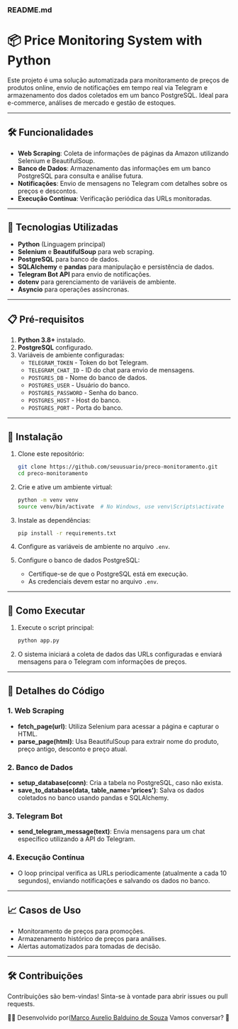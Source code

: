 ### README.md


# 📦 Price Monitoring System with Python

Este projeto é uma solução automatizada para monitoramento de preços de produtos online, envio de notificações em tempo real via Telegram e armazenamento dos dados coletados em um banco PostgreSQL. Ideal para e-commerce, análises de mercado e gestão de estoques.

---

## 🛠️ **Funcionalidades**
- **Web Scraping**: Coleta de informações de páginas da Amazon utilizando Selenium e BeautifulSoup.
- **Banco de Dados**: Armazenamento das informações em um banco PostgreSQL para consulta e análise futura.
- **Notificações**: Envio de mensagens no Telegram com detalhes sobre os preços e descontos.
- **Execução Contínua**: Verificação periódica das URLs monitoradas.

---

## 🚀 **Tecnologias Utilizadas**
- **Python** (Linguagem principal)
- **Selenium** e **BeautifulSoup** para web scraping.
- **PostgreSQL** para banco de dados.
- **SQLAlchemy** e **pandas** para manipulação e persistência de dados.
- **Telegram Bot API** para envio de notificações.
- **dotenv** para gerenciamento de variáveis de ambiente.
- **Asyncio** para operações assíncronas.

---

## 📋 **Pré-requisitos**
1. **Python 3.8+** instalado.
2. **PostgreSQL** configurado.
3. Variáveis de ambiente configuradas:
   - `TELEGRAM_TOKEN` - Token do bot Telegram.
   - `TELEGRAM_CHAT_ID` - ID do chat para envio de mensagens.
   - `POSTGRES_DB` - Nome do banco de dados.
   - `POSTGRES_USER` - Usuário do banco.
   - `POSTGRES_PASSWORD` - Senha do banco.
   - `POSTGRES_HOST` - Host do banco.
   - `POSTGRES_PORT` - Porta do banco.

---

## 🔧 **Instalação**
1. Clone este repositório:
   ```bash
   git clone https://github.com/seuusuario/preco-monitoramento.git
   cd preco-monitoramento
   ```

2. Crie e ative um ambiente virtual:
   ```bash
   python -m venv venv
   source venv/bin/activate  # No Windows, use venv\Scripts\activate
   ```

3. Instale as dependências:
   ```bash
   pip install -r requirements.txt
   ```

4. Configure as variáveis de ambiente no arquivo `.env`.

5. Configure o banco de dados PostgreSQL:
   - Certifique-se de que o PostgreSQL está em execução.
   - As credenciais devem estar no arquivo `.env`.

---

## 🚀 **Como Executar**
1. Execute o script principal:
   ```bash
   python app.py
   ```
2. O sistema iniciará a coleta de dados das URLs configuradas e enviará mensagens para o Telegram com informações de preços.

---

## 📜 **Detalhes do Código**

### 1. **Web Scraping**
- **fetch_page(url)**: Utiliza Selenium para acessar a página e capturar o HTML.
- **parse_page(html)**: Usa BeautifulSoup para extrair nome do produto, preço antigo, desconto e preço atual.

### 2. **Banco de Dados**
- **setup_database(conn)**: Cria a tabela no PostgreSQL, caso não exista.
- **save_to_database(data, table_name='prices')**: Salva os dados coletados no banco usando pandas e SQLAlchemy.

### 3. **Telegram Bot**
- **send_telegram_message(text)**: Envia mensagens para um chat específico utilizando a API do Telegram.

### 4. **Execução Contínua**
- O loop principal verifica as URLs periodicamente (atualmente a cada 10 segundos), enviando notificações e salvando os dados no banco.

---

## 📈 **Casos de Uso**
- Monitoramento de preços para promoções.
- Armazenamento histórico de preços para análises.
- Alertas automatizados para tomadas de decisão.

---

## 🛠️ **Contribuições**
Contribuições são bem-vindas! Sinta-se à vontade para abrir issues ou pull requests.


👨‍💻 Desenvolvido por([Marco Aurelio Balduino de Souza](https://www.linkedin.com/in/marcoaureliobalduinodesouza/) Vamos conversar? 🚀
```
